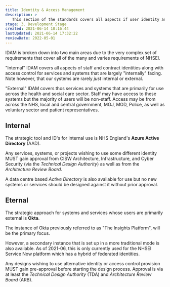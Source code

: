 ```yaml
---
title: Identity & Access Management
description: >
   This section of the standards covers all aspects if user identity and access management.
stage: 3. Development Stage
created: 2021-06-14 10:16:44
lastUpdated: 2021-06-14 17:32:22
reviewDate: 2022-05-01
---
```


IDAM is broken down into two main areas due to the very complex set of requirements that cover all of the many and varies requirements of NHSEI.

"Internal" IDAM covers all aspects of staff and contract identities along with access control for services and systems that are largely "internally" facing. Note however, that our systems are rarely _just_ internal or external.

"External" IDAM covers thos services and systems that are primarily for use across the health and social care sector. Staff may have access to these systems but the majority of users will be non-staff. Access may be from across the NHS, local and central government, MOJ, MOD, Police, as well as voluntary sector and patient representatives.

## Internal

The strategic tool and ID's for internal use is NHS England's **Azure Active Directory** (AAD). 

Any services, systems, or projects wishing to use some different identity MUST gain approval from CISW Architecture, Infrastructure, and Cyber Security (via the _Technical Design Authority_) as well as from the _Architecture Review Board_.

A data centre based _Active Directory_ is also available for use but no new systems or services should be designed against it without prior approval.

## Eternal

The strategic approach for systems and services whose users are primarily external is **Okta**.

The instance of Okta previously referred to as "The Insights Platform", will be the primary focus. 

However, a secondary instance that is set up in a more traditional mode is also available. As of 2021-06, this is only currently used for the NHSEI Service Now platform which has a hybrid of federated identities.

Any designs wishing to use alternative identity or access control provision MUST gain pre-approval before starting the design process. Approval is via at least the _Technical Design Authority_ (TDA) and _Architecture Review Board_ (ARB).